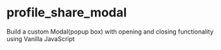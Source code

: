 # profile_share_modal
Build a custom Modal(popup box) with opening and closing functionality using Vanilla JavaScript
